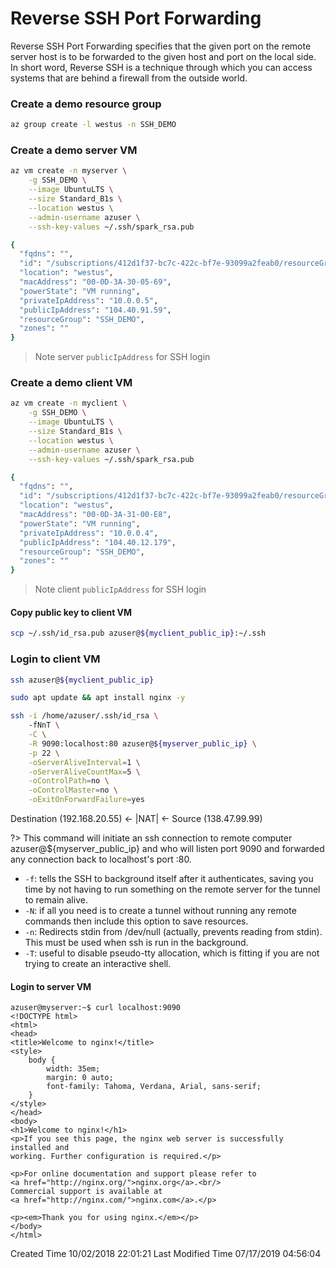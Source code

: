 # Reverse SSH Port Forwarding

Reverse SSH Port Forwarding specifies that the given port on the remote server host is to be forwarded to the given host and port on the local side. In short word, Reverse SSH is a technique through which you can access systems that are behind a firewall from the outside world.

### Create a demo resource group

```bash
az group create -l westus -n SSH_DEMO
```

### Create a demo server VM

```bash
az vm create -n myserver \
    -g SSH_DEMO \
    --image UbuntuLTS \
    --size Standard_B1s \
    --location westus \
    --admin-username azuser \
    --ssh-key-values ~/.ssh/spark_rsa.pub
```
```bash
{
  "fqdns": "",
  "id": "/subscriptions/412d1f37-bc7c-422c-bf7e-93099a2feab0/resourceGroups/SSH_DEMO/providers/Microsoft.Compute/virtualMachines/myserver",
  "location": "westus",
  "macAddress": "00-0D-3A-30-05-69",
  "powerState": "VM running",
  "privateIpAddress": "10.0.0.5",
  "publicIpAddress": "104.40.91.59",
  "resourceGroup": "SSH_DEMO",
  "zones": ""
}
```
> Note server `publicIpAddress` for SSH login

### Create a demo client VM

```bash
az vm create -n myclient \
    -g SSH_DEMO \
    --image UbuntuLTS \
    --size Standard_B1s \
    --location westus \
    --admin-username azuser \
    --ssh-key-values ~/.ssh/spark_rsa.pub
```

```bash
{
  "fqdns": "",
  "id": "/subscriptions/412d1f37-bc7c-422c-bf7e-93099a2feab0/resourceGroups/SSH_DEMO/providers/Microsoft.Compute/virtualMachines/myclient",
  "location": "westus",
  "macAddress": "00-0D-3A-31-00-E8",
  "powerState": "VM running",
  "privateIpAddress": "10.0.0.4",
  "publicIpAddress": "104.40.12.179",
  "resourceGroup": "SSH_DEMO",
  "zones": ""
}
```
> Note client `publicIpAddress` for SSH login

#### Copy public key to client VM

```bash 
scp ~/.ssh/id_rsa.pub azuser@${myclient_public_ip}:~/.ssh
```

### Login to client VM

```bash
ssh azuser@${myclient_public_ip}
```

```bash
sudo apt update && apt install nginx -y
```

```bash
ssh -i /home/azuser/.ssh/id_rsa \ 
    -fNnT \
    -C \
    -R 9090:localhost:80 azuser@${myserver_public_ip} \
    -p 22 \
    -oServerAliveInterval=1 \
    -oServerAliveCountMax=5 \
    -oControlPath=no \
    -oControlMaster=no \
    -oExitOnForwardFailure=yes
```

Destination (192.168.20.55) <- |NAT| <- Source (138.47.99.99)

?> This command will initiate an ssh connection to remote computer azuser@${myserver_public_ip} and who will listen port 9090 and forwarded any connection back to localhost's port :80.

* `-f`: tells the SSH to background itself after it authenticates, saving you time by not having to run something on the remote server for the tunnel to remain alive.
* `-N`: if all you need is to create a tunnel without running any remote commands then include this option to save resources.
* `-n`: Redirects stdin from /dev/null (actually, prevents reading from stdin).  This must be used when ssh is run in the background.
* `-T`: useful to disable pseudo-tty allocation, which is fitting if you are not trying to create an interactive shell.

#### Login to server VM

```
azuser@myserver:~$ curl localhost:9090
<!DOCTYPE html>
<html>
<head>
<title>Welcome to nginx!</title>
<style>
    body {
        width: 35em;
        margin: 0 auto;
        font-family: Tahoma, Verdana, Arial, sans-serif;
    }
</style>
</head>
<body>
<h1>Welcome to nginx!</h1>
<p>If you see this page, the nginx web server is successfully installed and
working. Further configuration is required.</p>

<p>For online documentation and support please refer to
<a href="http://nginx.org/">nginx.org</a>.<br/>
Commercial support is available at
<a href="http://nginx.com/">nginx.com</a>.</p>

<p><em>Thank you for using nginx.</em></p>
</body>
</html>
```
Created Time	10/02/2018 22:01:21
Last Modified Time	07/17/2019 04:56:04



